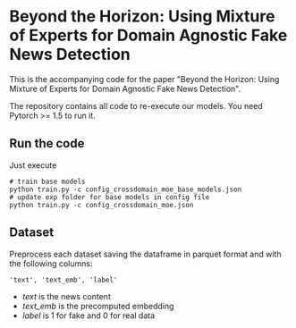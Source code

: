 # Beyond the Horizon: Using Mixture of Experts for Domain Agnostic Fake News Detection

This is the accompanying code for the paper "Beyond the Horizon: Using Mixture of Experts for Domain Agnostic Fake News Detection".

The repository contains all code to re-execute our models. You need Pytorch >= 1.5 to run it. 

## Run the code

Just execute

```
# train base models
python train.py -c config_crossdomain_moe_base_models.json
# update exp folder for base models in config file
python train.py -c config_crossdomain_moe.json
```



## Dataset

Preprocess each dataset saving the dataframe in parquet format and with the following columns:

```
'text', 'text_emb', 'label'
```

- *text* is the news content
- *text_emb* is the precomputed embedding
- *label* is 1 for fake and 0 for real data 